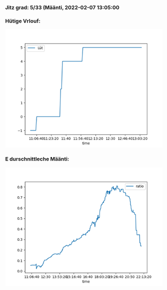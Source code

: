 ### Jitz grad: 5/33 (Määnti, 2022-02-07 13:05:00

### Hütige Vrlouf:
![Graph](Today.png)

### E durschnittleche Määnti:
![Graph](Määnti.png)